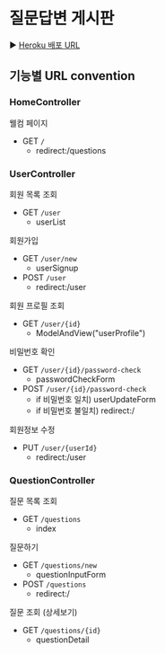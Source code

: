 # 질문답변 게시판

▶ [Heroku 배포 URL](https://damp-lowlands-18176.herokuapp.com/)

## 기능별 URL convention
### HomeController
웰컴 페이지

- GET `/`
    - redirect:/questions
  
### UserController

회원 목록 조회

- GET `/user`
  - userList
  
회원가입

- GET `/user/new`
    - userSignup
- POST `/user`
    - redirect:/user
  
회원 프로필 조회

- GET `/user/{id}`
    - ModelAndView("userProfile")

비밀번호 확인

- GET `/user/{id}/password-check`
    - passwordCheckForm
- POST `/user/{id}/password-check`
    - if 비밀번호 일치) userUpdateForm
    - if 비밀번호 불일치) redirect:/

회원정보 수정

- PUT `/user/{userId}`
    - redirect:/user
  
### QuestionController

질문 목록 조회

- GET `/questions`
  - index
  
질문하기

- GET `/questions/new`
    - questionInputForm
- POST `/questions`
    - redirect:/

질문 조회 (상세보기)

- GET `/questions/{id}`
    - questionDetail
